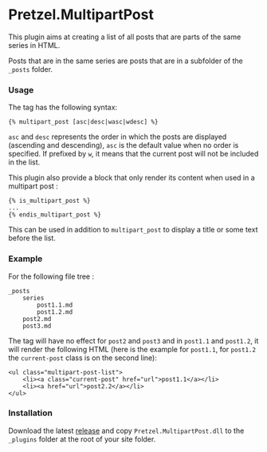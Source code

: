 # Pretzel.MultipartPost

This plugin aims at creating a list of all posts that are parts of the same series in HTML.

Posts that are in the same series are posts that are in a subfolder of the `_posts` folder.

### Usage

The tag has the following syntax:

```
{% multipart_post [asc|desc|wasc|wdesc] %}
```

`asc` and `desc` represents the order in which the posts are displayed (ascending and descending), `asc` is the default value when no order is specified. If prefixed by `w`, it means that the current post will not be included in the list.

This plugin also provide a block that only render its content when used in a multipart post :

```
{% is_multipart_post %}
...
{% endis_multipart_post %}
```

This can be used in addition to `multipart_post` to display a title or some text before the list.

### Example

For the following file tree :

```
_posts
    series
        post1.1.md
        post1.2.md
    post2.md
    post3.md

```

The tag will have no effect for `post2` and `post3` and in `post1.1` and `post1.2`, it will render the following HTML (here is the example for `post1.1`, for `post1.2` the `current-post` class is on the second line):

```
<ul class="multipart-post-list">
    <li><a class="current-post" href="url">post1.1</a></li>
    <li><a href="url">post2.2</a></li>
</ul>

```
### Installation

Download the latest [release](https://github.com/k94ll13nn3/Pretzel.MultipartPost/releases) and copy `Pretzel.MultipartPost.dll` to the `_plugins` folder at the root of your site folder.